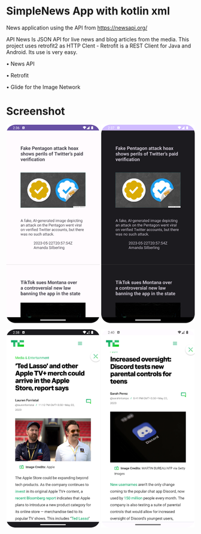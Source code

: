 # SimpleNews App with kotlin **xml**
News application using the API from https://newsapi.org/

API News Is JSON API for live news and blog articles from the media.
This project uses retrofit2 as HTTP Clent - 
Retrofit is a REST Client for Java and Android. Its use is very easy.

• News API

• Retrofit

• Glide for the Image Network


# Screenshot

<img src="images/newsapp1.png" width="250"/> <img src="images/newsapp2.png" width="250"/>

<img src="images/newsapp3.png" width="250"/> <img src="images/newsapp4.png" width="250"/>
